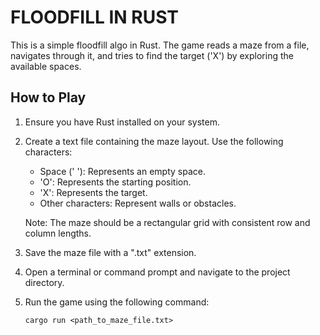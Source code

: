 # FLOODFILL IN RUST

This is a simple floodfill algo in Rust. The game reads a maze from a file, navigates through it, and tries to find the target ('X') by exploring the available spaces.

## How to Play

1. Ensure you have Rust installed on your system.
2. Create a text file containing the maze layout. Use the following characters:
   - Space (' '): Represents an empty space.
   - 'O': Represents the starting position.
   - 'X': Represents the target.
   - Other characters: Represent walls or obstacles.
   
   Note: The maze should be a rectangular grid with consistent row and column lengths.
3. Save the maze file with a ".txt" extension.
4. Open a terminal or command prompt and navigate to the project directory.
5. Run the game using the following command:

   ```shell
   cargo run <path_to_maze_file.txt>
   ```
